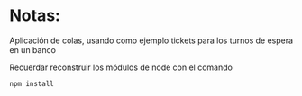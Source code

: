 # Notas:

Aplicación de colas, usando como ejemplo tickets para los turnos de espera en un banco

Recuerdar reconstruir los módulos de node con el comando

```
npm install
```
